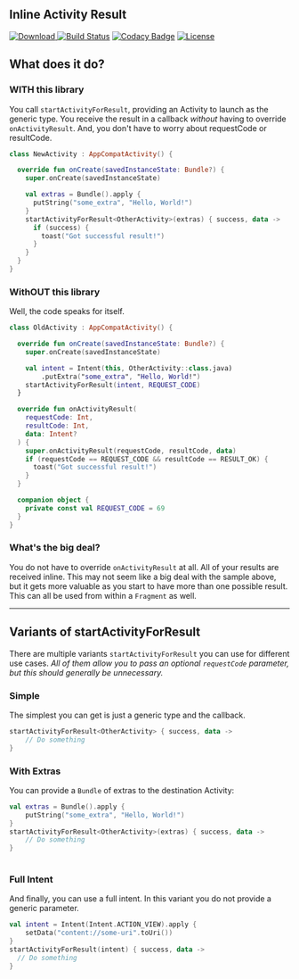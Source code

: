 ## Inline Activity Result

[ ![Download](https://api.bintray.com/packages/drummer-aidan/maven/inline-activity-result/images/download.svg) ](https://bintray.com/drummer-aidan/maven/inline-activity-result/_latestVersion)
[![Build Status](https://travis-ci.org/afollestad/inline-activity-result.svg?branch=master)](https://travis-ci.org/afollestad/inline-activity-result)
[![Codacy Badge](https://api.codacy.com/project/badge/Grade/4679f36623124f4da988e957e545c8df)](https://www.codacy.com/app/drummeraidan_50/inline-activity-result?utm_source=github.com&amp;utm_medium=referral&amp;utm_content=afollestad/inline-activity-result&amp;utm_campaign=Badge_Grade)
[![License](https://img.shields.io/badge/License-Apache%202.0-blue.svg)](https://opensource.org/licenses/Apache-2.0)

## What does it do?

### WITH this library

You call `startActivityForResult`, providing an Activity to launch as the generic type. You 
receive the result in a callback *without* having to override `onActivityResult`. And, you don't 
have to worry about requestCode or resultCode.

```kotlin
class NewActivity : AppCompatActivity() {

  override fun onCreate(savedInstanceState: Bundle?) {
    super.onCreate(savedInstanceState)

    val extras = Bundle().apply {
      putString("some_extra", "Hello, World!")
    }
    startActivityForResult<OtherActivity>(extras) { success, data ->
      if (success) {
        toast("Got successful result!")
      }
    }
  }
}
```

### WithOUT this library

Well, the code speaks for itself.

```kotlin
class OldActivity : AppCompatActivity() {

  override fun onCreate(savedInstanceState: Bundle?) {
    super.onCreate(savedInstanceState)

    val intent = Intent(this, OtherActivity::class.java)
        .putExtra("some_extra", "Hello, World!")
    startActivityForResult(intent, REQUEST_CODE)
  }

  override fun onActivityResult(
    requestCode: Int,
    resultCode: Int,
    data: Intent?
  ) {
    super.onActivityResult(requestCode, resultCode, data)
    if (requestCode == REQUEST_CODE && resultCode == RESULT_OK) {
      toast("Got successful result!")
    }
  }

  companion object {
    private const val REQUEST_CODE = 69
  }
}
```

### What's the big deal?

You do not have to override `onActivityResult` at all. All of your results are received inline. 
This may not seem like a big deal with the sample above, but it gets more valuable as you start to 
have more than one possible result. This can all be used from within a `Fragment` as well. 

---

## Variants of startActivityForResult

There are multiple variants `startActivityForResult` you can use for different use cases. *All of 
them allow you to pass an optional `requestCode` parameter, but this should generally be unnecessary.*

### Simple

The simplest you can get is just a generic type and the callback.

```kotlin
startActivityForResult<OtherActivity> { success, data ->
    // Do something
}
```

### With Extras

You can provide a `Bundle` of extras to the destination Activity:

```kotlin
val extras = Bundle().apply {
    putString("some_extra", "Hello, World!")
}
startActivityForResult<OtherActivity>(extras) { success, data ->
    // Do something
}
    
```

### Full Intent

And finally, you can use a full intent. In this variant you do not provide a generic parameter.

```kotlin
val intent = Intent(Intent.ACTION_VIEW).apply {
    setData("content://some-uri".toUri())
}
startActivityForResult(intent) { success, data ->
  // Do something
}
```